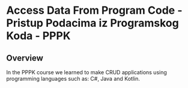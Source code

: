 # Access Data From Program Code - Pristup Podacima iz Programskog Koda - PPPK

## Overview
In the PPPK course we learned to make CRUD applications using programming languages such as: C#, Java and Kotlin.
